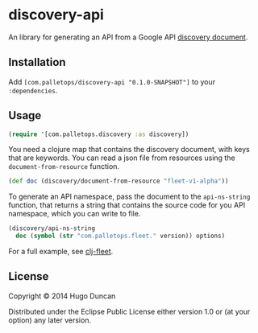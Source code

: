 # discovery-api

An library for generating an API from a Google API
[discovery document][discovery-document].

## Installation

Add `[com.palletops/discovery-api "0.1.0-SNAPSHOT"]` to your `:dependencies`.

## Usage

```clj
(require '[com.palletops.discovery :as discovery])
```

You need a clojure map that contains the discovery document, with keys
that are keywords.  You can read a json file from resources using the
`document-from-resource` function.

```clj
(def doc (discovery/document-from-resource "fleet-v1-alpha"))
```

To generate an API namespace, pass the document to the `api-ns-string`
function, that returns a string that contains the source code for you
API namespace, which you can write to file.

```clj
(discovery/api-ns-string
  doc (symbol (str "com.palletops.fleet." version)) options)
```

For a full example, see [clj-fleet][clj-fleet-generator].

## License

Copyright © 2014 Hugo Duncan

Distributed under the Eclipse Public License either version 1.0 or (at
your option) any later version.

[discovery-document]:https://developers.google.com/discovery/v1/reference/apis "Google Discovery Document"
[clj-fleet-generator]:https://github.com/palletops/clj-fleet/blob/develop/dev-src/com/palletops/fleet/generator.clj "Fleet API generator"
